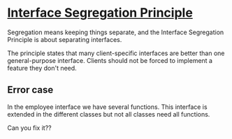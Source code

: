 # [Interface Segregation Principle](https://reflectoring.io/interface-segregation-principle/)

Segregation means keeping things separate, and the Interface Segregation Principle is about separating interfaces.

The principle states that many client-specific interfaces are better than one general-purpose interface. Clients should not be forced to implement a feature they don't need.

## Error case

In the employee interface we have several functions. This interface is extended in the different classes but not all classes need all functions.

Can you fix it?? 

